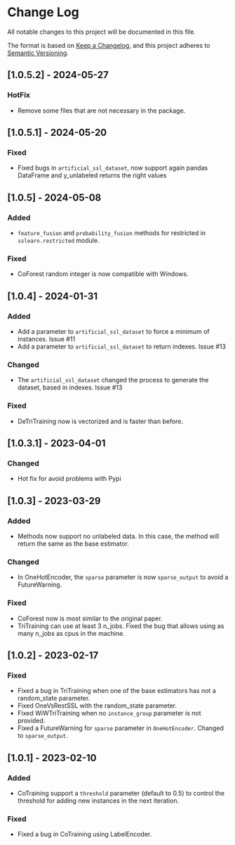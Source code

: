 # Change Log
All notable changes to this project will be documented in this file.

The format is based on [Keep a Changelog](https://keepachangelog.com/en/1.0.0/),
and this project adheres to [Semantic Versioning](https://semver.org/spec/v2.0.0.html).

## [1.0.5.2] - 2024-05-27

### HotFix

- Remove some files that are not necessary in the package.

## [1.0.5.1] - 2024-05-20

### Fixed

- Fixed bugs in `artificial_ssl_dataset`, now support again pandas DataFrame and y_unlabeled returns the right values

## [1.0.5] - 2024-05-08

### Added
- `feature_fusion` and `probability_fusion` methods for restricted in `sslearn.restricted` module. 

### Fixed
- CoForest random integer is now compatible with Windows.

## [1.0.4] - 2024-01-31

### Added
- Add a parameter to `artificial_ssl_dataset` to force a minimum of instances. Issue #11
- Add a parameter to `artificial_ssl_dataset` to return indexes. Issue #13

### Changed
- The `artificial_ssl_dataset` changed the process to generate the dataset, based in indexes. Issue #13

### Fixed
- DeTriTraining now is vectorized and is faster than before.

## [1.0.3.1] - 2023-04-01

### Changed
- Hot fix for avoid problems with Pypi

## [1.0.3] - 2023-03-29

### Added
- Methods now support no unlabeled data. In this case, the method will return the same as the base estimator.

### Changed
- In OneHotEncoder, the `sparse` parameter is now `sparse_output` to avoid a FutureWarning.

### Fixed

- CoForest now is most similar to the original paper.
- TriTraining can use at least 3 n_jobs. Fixed the bug that allows using as many n_jobs as cpus in the machine.

## [1.0.2] - 2023-02-17

### Fixed

- Fixed a bug in TriTraining when one of the base estimators has not a random_state parameter.
- Fixed OneVsRestSSL with the random_state parameter.
- Fixed WiWTriTraining when no `instance_group` parameter is not provided.
- Fixed a FutureWarning for `sparse` parameter in `OneHotEncoder`. Changed to `sparse_output`.

## [1.0.1] - 2023-02-10

### Added

- CoTraining support a `threshold` parameter (default to 0.5) to control the threshold for adding new instances in the next iteration.

### Fixed

- Fixed a bug in CoTraining using LabelEncoder.